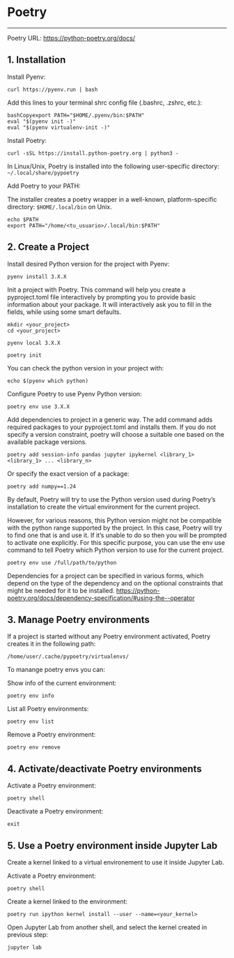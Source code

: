 # Poetry
___
Poetry URL: https://python-poetry.org/docs/

## 1. Installation

Install Pyenv:
```
curl https://pyenv.run | bash
```

Add this lines to your terminal shrc config file (.bashrc, .zshrc, etc.):
```
bashCopyexport PATH="$HOME/.pyenv/bin:$PATH"
eval "$(pyenv init -)"
eval "$(pyenv virtualenv-init -)"
```

Install Poetry:
```
curl -sSL https://install.python-poetry.org | python3 -
```

In Linux/Unix, Poetry is installed into the following user-specific directory: `~/.local/share/pypoetry`

Add Poetry to your PATH:

The installer creates a poetry wrapper in a well-known, platform-specific directory: `$HOME/.local/bin` on Unix.

```
echo $PATH
export PATH="/home/<tu_usuario>/.local/bin:$PATH"
```

## 2. Create a Project

Install desired Python version for the project with Pyenv:
```
pyenv install 3.X.X
```

Init a project with Poetry. This command will help you create a pyproject.toml file interactively by prompting you to provide basic information about your package. It will interactively ask you to fill in the fields, while using some smart defaults.
```
mkdir <your_project>
cd <your_project>
```
```
pyenv local 3.X.X
```
```
poetry init
```

You can check the python version in your project with:
```
echo $(pyenv which python)
```

Configure Poetry to use Pyenv Python version:
```
poetry env use 3.X.X
```

Add dependencies to project in a generic way. The add command adds required packages to your pyproject.toml and installs them. If you do not specify a version constraint, poetry will choose a suitable one based on the available package versions.
```
poetry add session-info pandas jupyter ipykernel <library_1> <library_1> ... <library_n>
```

Or specify the exact version of a package:
```
poetry add numpy==1.24
```

By default, Poetry will try to use the Python version used during Poetry’s installation to create the virtual environment for the current project.

However, for various reasons, this Python version might not be compatible with the python range supported by the project. In this case, Poetry will try to find one that is and use it. If it’s unable to do so then you will be prompted to activate one explicitly. For this specific purpose, you can use the env use command to tell Poetry which Python version to use for the current project.

```
poetry env use /full/path/to/python
```

Dependencies for a project can be specified in various forms, which depend on the type of the dependency and on the optional constraints that might be needed for it to be installed.
https://python-poetry.org/docs/dependency-specification/#using-the--operator


## 3. Manage Poetry environments

If a project is started without any Poetry environment activated, Poetry creates it in the following path: 
```
/home/user/.cache/pypoetry/virtualenvs/
```

To manange poetry envs you can:

Show info of the current environment:
```
poetry env info
```

List all Poetry environments:
```
poetry env list
```

Remove a Poetry environment:
```
poetry env remove
```

## 4. Activate/deactivate Poetry environments

Activate a Poetry environment:
```
poetry shell
```

Deactivate a Poetry environment:
```
exit
```

## 5. Use a Poetry environment inside Jupyter Lab

Create a kernel linked to a virtual environement to use it inside Jupyter Lab.

Activate a Poetry environment:
```
poetry shell
```

Create a kernel linked to the environment:
```
poetry run ipython kernel install --user --name=<your_kernel>
```

Open Jupyter Lab from another shell, and select the kernel created in previous step:
```
jupyter lab
```
